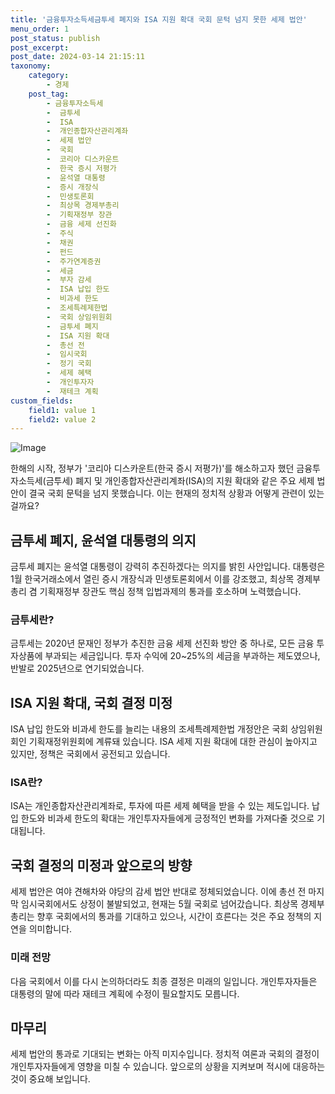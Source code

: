 ```yaml
---
title: '금융투자소득세금투세 폐지와 ISA 지원 확대 국회 문턱 넘지 못한 세제 법안'
menu_order: 1
post_status: publish
post_excerpt: 
post_date: 2024-03-14 21:15:11
taxonomy:
    category:
        - 경제
    post_tag:
        - 금융투자소득세
        -  금투세
        -  ISA
        -  개인종합자산관리계좌
        -  세제 법안
        -  국회
        -  코리아 디스카운트
        -  한국 증시 저평가
        -  윤석열 대통령
        -  증시 개장식
        -  민생토론회
        -  최상목 경제부총리
        -  기획재정부 장관
        -  금융 세제 선진화
        -  주식
        -  채권
        -  펀드
        -  주가연계증권
        -  세금
        -  부자 감세
        -  ISA 납입 한도
        -  비과세 한도
        -  조세특례제한법
        -  국회 상임위원회
        -  금투세 폐지
        -  ISA 지원 확대
        -  총선 전
        -  임시국회
        -  정기 국회
        -  세제 혜택
        -  개인투자자
        -  재테크 계획
custom_fields:
    field1: value 1
    field2: value 2
---
```


![Image](https://imgnews.pstatic.net/image/366/2024/03/14/0000977656_001_20240314075301353.jpg?type=w647)

한해의 시작, 정부가 '코리아 디스카운트(한국 증시 저평가)'를 해소하고자 했던 금융투자소득세(금투세) 폐지 및 개인종합자산관리계좌(ISA)의 지원 확대와 같은 주요 세제 법안이 결국 국회 문턱을 넘지 못했습니다. 이는 현재의 정치적 상황과 어떻게 관련이 있는 걸까요?
## 금투세 폐지, 윤석열 대통령의 의지
금투세 폐지는 윤석열 대통령이 강력히 추진하겠다는 의지를 밝힌 사안입니다. 대통령은 1월 한국거래소에서 열린 증시 개장식과 민생토론회에서 이를 강조했고, 최상목 경제부총리 겸 기획재정부 장관도 핵심 정책 입법과제의 통과를 호소하며 노력했습니다.
### 금투세란?
금투세는 2020년 문재인 정부가 추진한 금융 세제 선진화 방안 중 하나로, 모든 금융 투자상품에 부과되는 세금입니다. 투자 수익에 20~25%의 세금을 부과하는 제도였으나, 반발로 2025년으로 연기되었습니다.
## ISA 지원 확대, 국회 결정 미정
ISA 납입 한도와 비과세 한도를 늘리는 내용의 조세특례제한법 개정안은 국회 상임위원회인 기획재정위원회에 계류돼 있습니다. ISA 세제 지원 확대에 대한 관심이 높아지고 있지만, 정책은 국회에서 공전되고 있습니다.
### ISA란?
ISA는 개인종합자산관리계좌로, 투자에 따른 세제 혜택을 받을 수 있는 제도입니다. 납입 한도와 비과세 한도의 확대는 개인투자자들에게 긍정적인 변화를 가져다줄 것으로 기대됩니다.
## 국회 결정의 미정과 앞으로의 방향
세제 법안은 여야 견해차와 야당의 감세 법안 반대로 정체되었습니다. 이에 총선 전 마지막 임시국회에서도 상정이 불발되었고, 현재는 5월 국회로 넘어갔습니다. 최상목 경제부총리는 향후 국회에서의 통과를 기대하고 있으나, 시간이 흐른다는 것은 주요 정책의 지연을 의미합니다.
### 미래 전망
다음 국회에서 이를 다시 논의하더라도 최종 결정은 미래의 일입니다. 개인투자자들은 대통령의 말에 따라 재테크 계획에 수정이 필요할지도 모릅니다.
## 마무리
세제 법안의 통과로 기대되는 변화는 아직 미지수입니다. 정치적 여론과 국회의 결정이 개인투자자들에게 영향을 미칠 수 있습니다. 앞으로의 상황을 지켜보며 적시에 대응하는 것이 중요해 보입니다.
